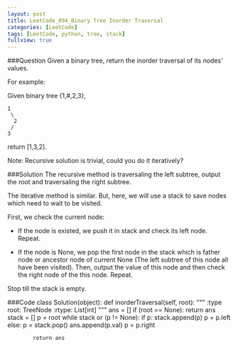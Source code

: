 ```yaml
---
layout: post
title: LeetCode_094_Binary Tree Inorder Traversal
categories: [LeetCode]
tags: [LeetCode, python, tree, stack]
fullview: true
---
```

###Question
Given a binary tree, return the inorder traversal of its nodes' values.

For example:

Given binary tree {1,#,2,3},
   
	1
     \
      2
     /
    3
   
return [1,3,2].

Note: Recursive solution is trivial, could you do it iteratively?


###Solution
The recursive method is traversaling the left subtree, output the root and traversaling the right subtree.

The iterative method is similar. But, here, we will use a stack to save nodes which need to wait to be visited.

First, we check the current node:

-	If the node is existed, we push it in stack and check its left node. Repeat.

-	If the node is None, we pop the first node in the stack which is father node or ancestor node of current None (The left subtree of this node all have been visited). Then, output the value of this node and then check the right node of the this node. Repeat.

Stop till the stack is empty.

###Code
	class Solution(object):
        def inorderTraversal(self, root):
            """
            :type root: TreeNode
            :rtype: List[int]
            """
            ans = []
            if (root == None):
                return ans
            stack = []
            p = root
            while stack or (p != None):
                if p:
                    stack.append(p)
                    p = p.left
                else:
                    p = stack.pop()
                    ans.append(p.val)
                    p = p.right

            return ans